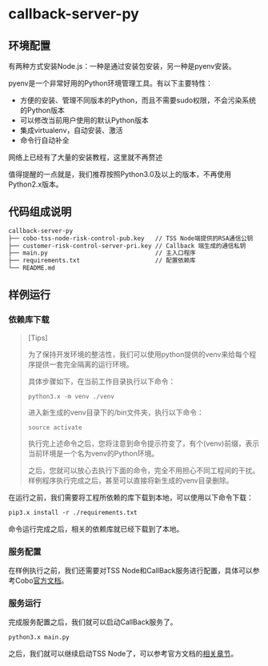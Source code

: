 # callback-server-py

## 环境配置
有两种方式安装Node.js：一种是通过安装包安装，另一种是pyenv安装。

pyenv是一个非常好用的Python环境管理工具。有以下主要特性：
* 方便的安装、管理不同版本的Python，而且不需要sudo权限，不会污染系统的Python版本
* 可以修改当前用户使用的默认Python版本
* 集成virtualenv，自动安装、激活
* 命令行自动补全

网络上已经有了大量的安装教程，这里就不再赘述

值得提醒的一点就是，我们推荐按照Python3.0及以上的版本，不再使用Python2.x版本。

## 代码组成说明
```markdown
callback-server-py
├── cobo-tss-node-risk-control-pub.key   // TSS Node端提供的RSA通信公钥
├── customer-risk-control-server-pri.key // Callback 端生成的通信私钥
├── main.py                              // 主入口程序
├── requirements.txt                     // 配置依赖库
└── README.md
```

## 样例运行
### 依赖库下载
> [Tips]
> 
> 为了保持开发环境的整洁性，我们可以使用python提供的venv来给每个程序提供一套完全隔离的运行环境。
>
> 具体步骤如下，在当前工作目录执行以下命令：
> 
> ~~~ 
> python3.x -m venv ./venv
> ~~~
> 
> 进入新生成的venv目录下的/bin文件夹，执行以下命令：
> 
> ~~~
> source activate
> ~~~
> 
> 执行完上述命令之后，您将注意到命令提示符变了，有个(venv)前缀，表示当前环境是一个名为venv的Python环境。
> 
> 之后，您就可以放心去执行下面的命令，完全不用担心不同工程间的干扰。样例程序执行完成之后，甚至可以直接将新生成的venv目录删除。
> 
> 
在运行之前，我们需要将工程所依赖的库下载到本地，可以使用以下命令下载：
```markdown
pip3.x install -r ./requirements.txt 
```
命令运行完成之后，相关的依赖库就已经下载到了本地。

### 服务配置
在样例执行之前，我们还需要对TSS Node和CallBack服务进行配置，具体可以参考Cobo[官方文档](https://docs.google.com/document/d/1ifQMVqCSyc129OGq7AKo7t5QBBkkAeu9svLfX4lKPhI/edit#heading=h.zh8q167fpjo3)。

### 服务运行
完成服务配置之后，我们就可以启动CallBack服务了。
```markdown
python3.x main.py
```
之后，我们就可以继续启动TSS Node了，可以参考官方文档的[相关章节](https://docs.google.com/document/d/1ifQMVqCSyc129OGq7AKo7t5QBBkkAeu9svLfX4lKPhI/edit#heading=h.3shma34oqi61)。

